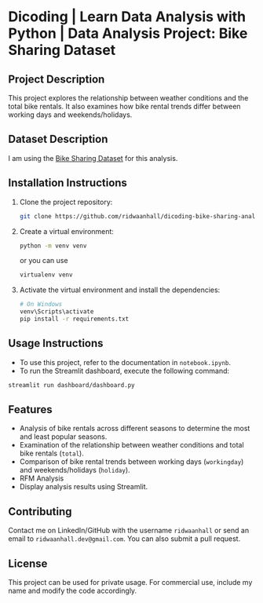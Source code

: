 # Dicoding | Learn Data Analysis with Python | Data Analysis Project: Bike Sharing Dataset

## Project Description

This project explores the relationship between weather conditions and the total bike rentals. It also examines how bike rental trends differ between working days and weekends/holidays.

## Dataset Description

I am using the [Bike Sharing Dataset](https://github.com/ridwaanhall/dicoding-bike-sharing-analysis/tree/main/data) for this analysis.

## Installation Instructions

1. Clone the project repository:

    ```sh
    git clone https://github.com/ridwaanhall/dicoding-bike-sharing-analysis
    ```

2. Create a virtual environment:

    ```sh
    python -m venv venv
    ```

    or you can use

    ```sh
    virtualenv venv
    ```

3. Activate the virtual environment and install the dependencies:

    ```sh
    # On Windows
    venv\Scripts\activate
    pip install -r requirements.txt
    ```

## Usage Instructions

- To use this project, refer to the documentation in `notebook.ipynb`.
- To run the Streamlit dashboard, execute the following command:

```sh
streamlit run dashboard/dashboard.py
```

## Features

- Analysis of bike rentals across different seasons to determine the most and least popular seasons.
- Examination of the relationship between weather conditions and total bike rentals (`total`).
- Comparison of bike rental trends between working days (`workingday`) and weekends/holidays (`holiday`).
- RFM Analysis
- Display analysis results using Streamlit.

## Contributing

Contact me on LinkedIn/GitHub with the username `ridwaanhall` or send an email to `ridwaanhall.dev@gmail.com`. You can also submit a pull request.

## License

This project can be used for private usage. For commercial use, include my name and modify the code accordingly.
